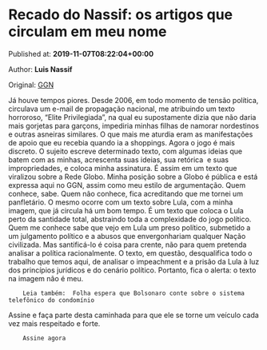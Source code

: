 
# Recado do Nassif: os artigos que circulam em meu nome

Published at: **2019-11-07T08:22:04+00:00**

Author: **Luis Nassif**

Original: [GGN](https://jornalggn.com.br/recado-do-nassif/recado-do-nassif-os-artigos-que-circulam-em-meu-nome/)

Já houve tempos piores. Desde 2006, em todo momento de tensão política, circulava um e-mail de propagação nacional, me atribuindo um texto horroroso, “Elite Privilegiada”, na qual eu supostamente dizia que não daria mais gorjetas para garçons, impediria minhas filhas de namorar nordestinos e outras asneiras similares. O que mais me aturdia eram as manifestações de apoio que eu recebia quando ia a shoppings.
Agora o jogo é mais discreto.
O sujeito escreve determinado texto, com algumas ideias que batem com as minhas, acrescenta suas ideias, sua retórica  e suas impropriedades, e coloca minha assinatura.
É assim em um texto que viralizou sobre a Rede Globo. Minha posição sobre a Globo é pública e está expressa aqui no GGN, assim como meu estilo de argumentação. Quem conhece, sabe. Quem não conhece, fica acreditando que me tornei um panfletário.
O mesmo ocorre com um texto sobre Lula, com a minha imagem, que já circula há um bom tempo. É um texto que coloca o Lula perto da santidade total, abstraindo toda a complexidade do jogo político.
Quem me conhece sabe que vejo em Lula um preso político, submetido a um julgamento político e a abusos que envergonhariam qualquer Nação civilizada. Mas santificá-lo é coisa para crente, não para quem pretenda analisar a política racionalmente. O texto, em questão, desqualifica todo o trabalho que temos aqui, de analisar o impeachment e a prisão da Lula à luz dos princípios jurídicos e do cenário político.
Portanto, fica o alerta: o texto na imagem não é meu.

        Leia também:  Folha espera que Bolsonaro conte sobre o sistema telefônico do condomínio
      
Assine e faça parte desta caminhada para que ele se torne um veículo cada vez mais respeitado e forte.

        Assine agora
      
